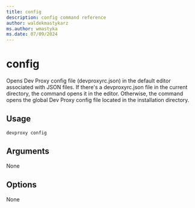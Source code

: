 ```yaml
---
title: config
description: config command reference
author: waldekmastykarz
ms.author: wmastyka
ms.date: 07/09/2024
---
```


# config

Opens Dev Proxy config file (devproxyrc.json) in the default editor associated with JSON files. If there's a devproxyrc.json file in the current directory, the command opens it in the editor. Otherwise, the command opens the global Dev Proxy config file located in the installation directory.

## Usage

```console
devproxy config
```

## Arguments

None

## Options

None
